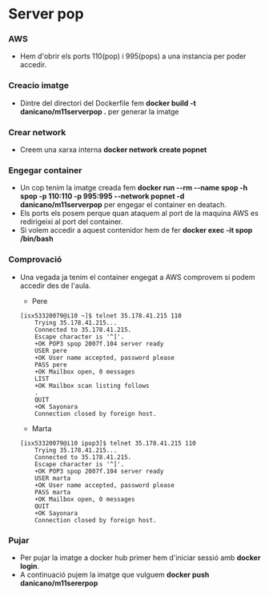 # Server pop

### AWS
* Hem d'obrir els ports 110(pop) i 995(pops) a una instancia per poder accedir.

### Creacio imatge
* Dintre del directori del Dockerfile fem **docker build -t danicano/m11serverpop .** per generar la imatge

### Crear network
* Creem una xarxa interna **docker network create popnet**

### Engegar container 
* Un cop tenim la imatge creada fem **docker run --rm --name spop -h spop -p 110:110 -p 995:995 --network popnet -d danicano/m11serverpop**
per engegar el container en deatach.  
* Els ports els posem perque quan ataquem al port de la maquina AWS  es redirigeixi al port del container. 
* Si volem accedir a aquest contenidor hem de fer **docker exec -it spop /bin/bash**
 
### Comprovació 

* Una vegada ja tenim el container engegat a AWS comprovem si podem accedir des de l'aula.  
	* Pere  
	
	```
	[isx53320079@i10 ~]$ telnet 35.178.41.215 110
		Trying 35.178.41.215...
		Connected to 35.178.41.215.
		Escape character is '^]'.
		+OK POP3 spop 2007f.104 server ready
		USER pere
		+OK User name accepted, password please
		PASS pere
		+OK Mailbox open, 0 messages
		LIST
		+OK Mailbox scan listing follows
		.
		QUIT
		+OK Sayonara
		Connection closed by foreign host.
	```  
	* Marta
	```
	[isx53320079@i10 ipop3]$ telnet 35.178.41.215 110
		Trying 35.178.41.215...
		Connected to 35.178.41.215.
		Escape character is '^]'.
		+OK POP3 spop 2007f.104 server ready
		USER marta
		+OK User name accepted, password please
		PASS marta
		+OK Mailbox open, 0 messages
		QUIT
		+OK Sayonara
		Connection closed by foreign host.
	```

### Pujar 
* Per pujar la imatge a docker hub primer hem d'iniciar sessió amb **docker login**.
* A continuació pujem la imatge que vulguem **docker push danicano/m11sererpop**
